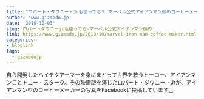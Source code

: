 ```yaml
---
title: "ロバート・ダウニー・Jrも使ってる？ マーベル公式アイアンマン顔のコーヒーメーカー"
author: 'www.gizmodo.jp'
date: '2018-10-03'
slug: ロバートダウニーjrも使ってる-マーベル公式アイアンマン顔の
link: https://www.gizmodo.jp/2018/10/marvel-iron-man-coffee-maker.html
categories:
- bloglink
tags:
  - gizmodojp
---
```


自ら開発したハイテクアーマーを身にまとって世界を救うヒーロー、アイアンマンことトニー・スターク。その映画版を演じたロバート・ダウニー・Jrが、アイアンマン型のコーヒーメーカーの写真をFacebookに投稿しています[... <i class="fas fa-external-link-alt"></i>](https://www.gizmodo.jp/2018/10/marvel-iron-man-coffee-maker.html)

